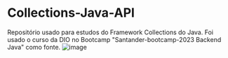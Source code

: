 # Collections-Java-API

Repositório usado para estudos do Framework Collections do Java.
Foi usado o curso da DIO no Bootcamp "Santander-bootcamp-2023 Backend Java" como fonte.
![image](https://github.com/TarcisioLuiz/Collections-Java-API/assets/86972475/096d1d2a-aff3-401a-adf1-e87e8560494c)
